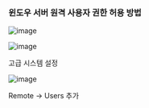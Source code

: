 ### 윈도우 서버 원격 사용자 권한 허용 방법

![image](https://user-images.githubusercontent.com/38831314/141233318-e84681da-b0d5-4e84-87f7-720b3c53d34b.png)


![image](https://user-images.githubusercontent.com/38831314/141233017-aaf906bb-ea52-40f3-887d-fd287fca75b6.png)

고급 시스템 설정

![image](https://user-images.githubusercontent.com/38831314/141233087-d6ab7a78-626d-479c-860c-1a0826b395d7.png)

Remote -> Users 추가
